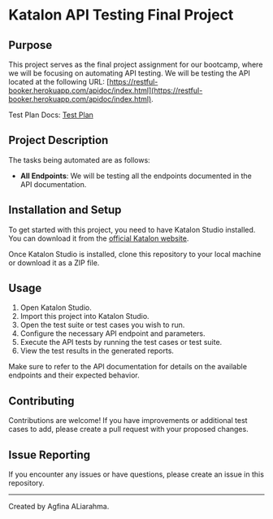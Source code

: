 # Katalon API Testing Final Project

## Purpose

This project serves as the final project assignment for our bootcamp, where we will be focusing on automating API testing. We will be testing the API located at the following URL: [https://restful-booker.herokuapp.com/apidoc/index.html](https://restful-booker.herokuapp.com/apidoc/index.html).

Test Plan Docs: [Test Plan](https://docs.google.com/document/d/1OFjQMJU4CN_D4AyzQgsoDtOdH8Jt84yc/edit?usp=sharing&ouid=115576201016350834095&rtpof=true&sd=true)

## Project Description

The tasks being automated are as follows:

- **All Endpoints**: We will be testing all the endpoints documented in the API documentation.

## Installation and Setup

To get started with this project, you need to have Katalon Studio installed. You can download it from the [official Katalon website](https://www.katalon.com/download/).

Once Katalon Studio is installed, clone this repository to your local machine or download it as a ZIP file.

## Usage

1. Open Katalon Studio.
2. Import this project into Katalon Studio.
3. Open the test suite or test cases you wish to run.
4. Configure the necessary API endpoint and parameters.
5. Execute the API tests by running the test cases or test suite.
6. View the test results in the generated reports.

Make sure to refer to the API documentation for details on the available endpoints and their expected behavior.

## Contributing

Contributions are welcome! If you have improvements or additional test cases to add, please create a pull request with your proposed changes.

## Issue Reporting

If you encounter any issues or have questions, please create an issue in this repository.

---
Created by Agfina ALiarahma.
